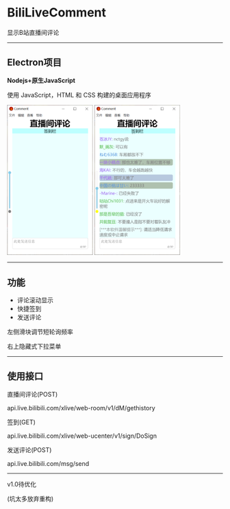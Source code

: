 <h1>BiliLiveComment</h1>
<p>显示B站直播间评论</p>
<hr>
<h2>Electron项目</h2>
<p><strong>Nodejs+原生JavaScript</strong></p>
<p>使用 JavaScript，HTML 和 CSS 构建的桌面应用程序</p>
<img title='示例图1' src= 'REDME.png\example1.png' width="200px"></img>
<img title='示例图2' src= 'REDME.png\example2.png' width="200px"></img>
<hr>
<h2>功能</h2>
<ul>
    <li>评论滚动显示</li>
    <li>快捷签到</li>
    <li>发送评论</li>
</ul>
<p>左侧滑块调节短轮询频率</p>
<p>右上隐藏式下拉菜单</p>
<hr>
<h2>使用接口</h2>
<p>直播间评论(POST)</p> 
<a title='直播间评论'>api.live.bilibili.com/xlive/web-room/v1/dM/gethistory</a>
<p>签到(GET)</p>
<a title='签到'>api.live.bilibili.com/xlive/web-ucenter/v1/sign/DoSign</a>
<p>发送评论(POST)</p>
<a title='发送评论'>api.live.bilibili.com/msg/send</a>
<hr>
<p>v1.0待优化</p>
<p>(坑太多放弃重构)</p>